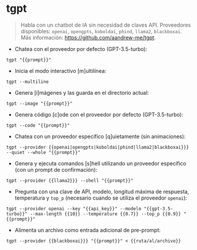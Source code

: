 # tgpt

> Habla con un chatbot de IA sin necesidad de claves API.
> Proveedores disponibles: `openai`, `opengpts`, `koboldai`, `phind`, `llama2`, `blackboxai`.
> Más información: <https://github.com/aandrew-me/tgpt>.

- Chatea con el proveedor por defecto (GPT-3.5-turbo):

`tgpt "{{prompt}}"`

- Inicia el modo interactivo [m]ultilínea:

`tgpt --multiline`

- Genera [i]mágenes y las guarda en el directorio actual:

`tgpt --image "{{prompt}}"`

- Genera código [c]ode con el proveedor por defecto (GPT-3.5-turbo):

`tgpt --code "{{prompt}}"`

- Chatea con un proveedor específico [q]uietamente (sin animaciones):

`tgpt --provider {{openai|opengpts|koboldai|phind|llama2|blackboxai}}} --quiet --whole "{{prompt}}"`

- Genera y ejecuta comandos [s]hell utilizando un proveedor específico (con un prompt de confirmación):

`tgpt --provider {{llama2}}} --shell "{{prompt}}"`

- Pregunta con una clave de API, modelo, longitud máxima de respuesta, temperatura y `top_p` (necesario cuando se utiliza el proveedor `openai`):

`tgpt --provider openai --key "{{api_key}}" --modelo "{{gpt-3.5-turbo}}" --max-length {{10}} --temperature {{0.7}} --top_p {{0.9}} "{{prompt}}"`

- Alimenta un archivo como entrada adicional de pre-prompt:

`tgpt --provider {{blackboxai}}} "{{prompt}}" < {{ruta/al/archivo}}`
